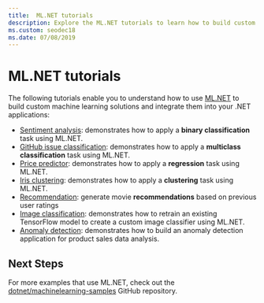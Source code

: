 ```yaml
---
title:  ML.NET tutorials 
description: Explore the ML.NET tutorials to learn how to build custom AI solutions and integrate them into your .NET applications.
ms.custom: seodec18
ms.date: 07/08/2019
---
```

# ML.NET tutorials 

The following tutorials enable you to understand how to use [ML.NET](../index.yml) to build custom machine learning solutions and integrate them into your .NET applications:

- [Sentiment analysis](sentiment-analysis.md): demonstrates how to apply a **binary classification** task using ML.NET.
- [GitHub issue classification](github-issue-classification.md): demonstrates how to apply a **multiclass classification** task using ML.NET.
- [Price predictor](taxi-fare.md): demonstrates how to apply a **regression** task using ML.NET.
- [Iris clustering](iris-clustering.md): demonstrates how to apply a **clustering** task using ML.NET.
- [Recommendation](movie-recommendation.md): generate movie **recommendations** based on previous user ratings
- [Image classification](image-classification.md): demonstrates how to retrain an existing TensorFlow model to create a custom image classifier using ML.NET.
- [Anomaly detection](sales-anomaly-detection.md): demonstrates how to build an anomaly detection application for product sales data analysis.

## Next Steps

For more examples that use ML.NET, check out the [dotnet/machinelearning-samples](https://github.com/dotnet/machinelearning-samples) GitHub repository.

